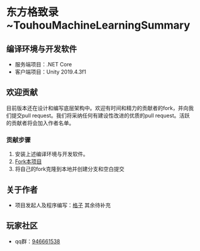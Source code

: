 # 东方格致录~TouhouMachineLearningSummary



## 编译环境与开发软件

+ 服务端项目：.NET Core
+ 客户端项目：Unity 2019.4.3f1

## 欢迎贡献

目前版本还在设计和编写底层架构中。欢迎有时间和精力的贡献者的fork，并向我们提交pull request。我们将采纳任何有建设性改进的优质的pull request。活跃的贡献者将会加入作者名单。

### 贡献步骤

1. 安装上述编译环境与开发软件。
2. [Fork本项目](https://github.com/LegacyGwent/LegacyGwent/fork)
3. 将自己的fork克隆到本地并创建分支和空白提交


## 关于作者

+ 项目发起人及程序编写：<a href="https://github.com/red_gezi">格子</a>
其余待补充

## 玩家社区
+ qq群：[946661538](https://jq.qq.com/?_wv=1027&k=oVVqfQpd)

